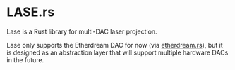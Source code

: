 LASE.rs
=======
Lase is a Rust library for multi-DAC laser projection. 

Lase only supports the Etherdream DAC for now (via 
[etherdream.rs](https://crates.io/crates/etherdream)), but it is designed as an
abstraction layer that will support multiple hardware DACs in the future.


